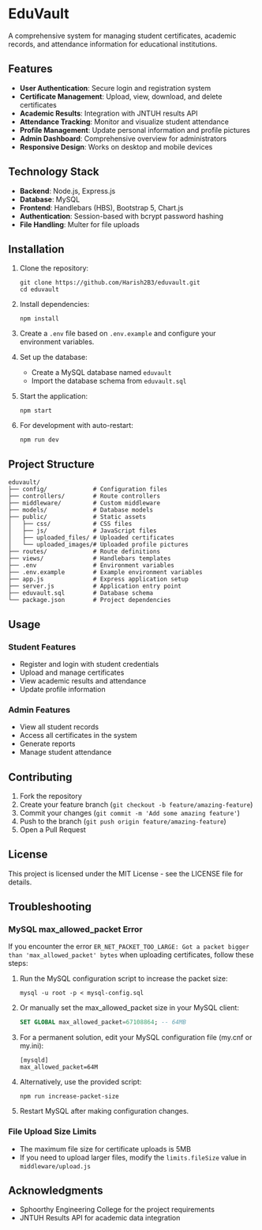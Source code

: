 # EduVault

A comprehensive system for managing student certificates, academic records, and attendance information for educational institutions.

## Features

- **User Authentication**: Secure login and registration system
- **Certificate Management**: Upload, view, download, and delete certificates
- **Academic Results**: Integration with JNTUH results API
- **Attendance Tracking**: Monitor and visualize student attendance
- **Profile Management**: Update personal information and profile pictures
- **Admin Dashboard**: Comprehensive overview for administrators
- **Responsive Design**: Works on desktop and mobile devices

## Technology Stack

- **Backend**: Node.js, Express.js
- **Database**: MySQL
- **Frontend**: Handlebars (HBS), Bootstrap 5, Chart.js
- **Authentication**: Session-based with bcrypt password hashing
- **File Handling**: Multer for file uploads

## Installation

1. Clone the repository:

   ```
   git clone https://github.com/Harish2B3/eduvault.git
   cd eduvault
   ```

2. Install dependencies:

   ```
   npm install
   ```

3. Create a `.env` file based on `.env.example` and configure your environment variables.

4. Set up the database:

   - Create a MySQL database named `eduvault`
   - Import the database schema from `eduvault.sql`

5. Start the application:

   ```
   npm start
   ```

6. For development with auto-restart:
   ```
   npm run dev
   ```

## Project Structure

```
eduvault/
├── config/             # Configuration files
├── controllers/        # Route controllers
├── middleware/         # Custom middleware
├── models/             # Database models
├── public/             # Static assets
│   ├── css/            # CSS files
│   ├── js/             # JavaScript files
│   ├── uploaded_files/ # Uploaded certificates
│   └── uploaded_images/# Uploaded profile pictures
├── routes/             # Route definitions
├── views/              # Handlebars templates
├── .env                # Environment variables
├── .env.example        # Example environment variables
├── app.js              # Express application setup
├── server.js           # Application entry point
├── eduvault.sql        # Database schema
└── package.json        # Project dependencies
```

## Usage

### Student Features

- Register and login with student credentials
- Upload and manage certificates
- View academic results and attendance
- Update profile information

### Admin Features

- View all student records
- Access all certificates in the system
- Generate reports
- Manage student attendance

## Contributing

1. Fork the repository
2. Create your feature branch (`git checkout -b feature/amazing-feature`)
3. Commit your changes (`git commit -m 'Add some amazing feature'`)
4. Push to the branch (`git push origin feature/amazing-feature`)
5. Open a Pull Request

## License

This project is licensed under the MIT License - see the LICENSE file for details.

## Troubleshooting

### MySQL max_allowed_packet Error

If you encounter the error `ER_NET_PACKET_TOO_LARGE: Got a packet bigger than 'max_allowed_packet' bytes` when uploading certificates, follow these steps:

1. Run the MySQL configuration script to increase the packet size:

   ```
   mysql -u root -p < mysql-config.sql
   ```

2. Or manually set the max_allowed_packet size in your MySQL client:

   ```sql
   SET GLOBAL max_allowed_packet=67108864; -- 64MB
   ```

3. For a permanent solution, edit your MySQL configuration file (my.cnf or my.ini):

   ```
   [mysqld]
   max_allowed_packet=64M
   ```

4. Alternatively, use the provided script:

   ```
   npm run increase-packet-size
   ```

5. Restart MySQL after making configuration changes.

### File Upload Size Limits

- The maximum file size for certificate uploads is 5MB
- If you need to upload larger files, modify the `limits.fileSize` value in `middleware/upload.js`

## Acknowledgments

- Sphoorthy Engineering College for the project requirements
- JNTUH Results API for academic data integration
